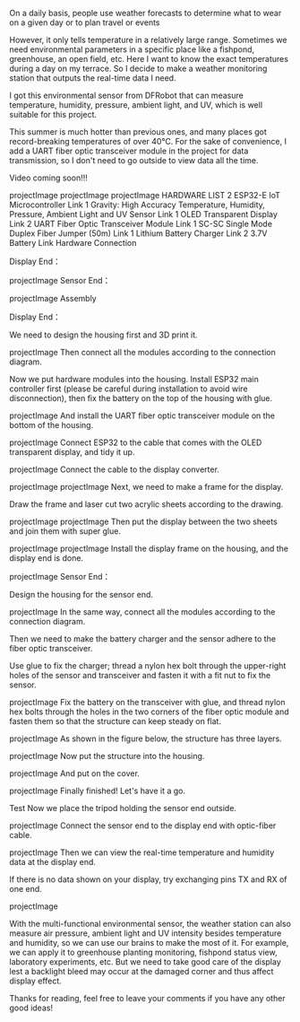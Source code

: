 On a daily basis, people use weather forecasts to determine what to wear on a given day or to plan travel or events

However, it only tells temperature in a relatively large range. Sometimes we need environmental parameters in a specific place like a fishpond, greenhouse, an open field, etc. Here I want to know the exact temperatures during a day on my terrace. So I decide to make a weather monitoring station that outputs the real-time data I need. 

I got this environmental sensor from DFRobot that can measure temperature, humidity, pressure, ambient light, and UV, which is well suitable for this project.

This summer is much hotter than previous ones, and many places got record-breaking temperatures of over 40℃. For the sake of convenience, I add a UART fiber optic transceiver module in the project for data transmission, so I don't need to go outside to view data all the time. 

Video coming soon!!!

projectImage
projectImage
projectImage
HARDWARE LIST
2
ESP32-E IoT Microcontroller
Link
1
Gravity: High Accuracy Temperature, Humidity, Pressure, Ambient Light and UV Sensor
Link
1
OLED Transparent Display
Link
2
UART Fiber Optic Transceiver Module
Link
1
SC-SC Single Mode Duplex Fiber Jumper (50m)
Link
1
Lithium Battery Charger
Link
2
3.7V Battery
Link
Hardware Connection
 

Display End：

projectImage
Sensor End：

projectImage
Assembly
 

Display End：

We need to design the housing first and 3D print it.

projectImage
Then connect all the modules according to the connection diagram.

Now we put hardware modules into the housing. Install ESP32 main controller first (please be careful during installation to avoid wire disconnection), then fix the battery on the top of the housing with glue.

projectImage
And install the UART fiber optic transceiver module on the bottom of the housing.

projectImage
Connect ESP32 to the cable that comes with the OLED transparent display, and tidy it up.

projectImage
Connect the cable to the display converter.

projectImage
projectImage
Next, we need to make a frame for the display. 

Draw the frame and laser cut two acrylic sheets according to the drawing.

projectImage
projectImage
Then put the display between the two sheets and join them with super glue.

projectImage
projectImage
Install the display frame on the housing, and the display end is done.

projectImage
Sensor End：

Design the housing for the sensor end.

projectImage
In the same way, connect all the modules according to the connection diagram.

Then we need to make the battery charger and the sensor adhere to the fiber optic transceiver.

Use glue to fix the charger; thread a nylon hex bolt through the upper-right holes of the sensor and transceiver and fasten it with a fit nut to fix the sensor.

projectImage
Fix the battery on the transceiver with glue, and thread nylon hex bolts through the holes in the two corners of the fiber optic module and fasten them so that the structure can keep steady on flat.

projectImage
As shown in the figure below, the structure has three layers.

projectImage
Now put the structure into the housing.

projectImage
And put on the cover.

projectImage
Finally finished! Let's have it a go.

 

Test
Now we place the tripod holding the sensor end outside.

projectImage
Connect the sensor end to the display end with optic-fiber cable.

projectImage
Then we can view the real-time temperature and humidity data at the display end.

If there is no data shown on your display, try exchanging pins TX and RX of one end.

projectImage
 

With the multi-functional environmental sensor, the weather station can also measure air pressure, ambient light and UV intensity besides temperature and humidity, so we can use our brains to make the most of it. For example, we can apply it to greenhouse planting monitoring, fishpond status view, laboratory experiments, etc. But we need to take good care of the display lest a backlight bleed may occur at the damaged corner and thus affect display effect.

 

Thanks for reading, feel free to leave your comments if you have any other good ideas!
